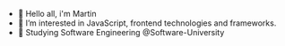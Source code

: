 - 👋 Hello all, i'm Martin
- 👀 I’m interested in JavaScript, frontend technologies and frameworks.
- 🌱 Studying Software Engineering @Software-University


<!---
MartoIT/MartoIT is a ✨ special ✨ repository because its `README.md` (this file) appears on your GitHub profile.
You can click the Preview link to take a look at your changes.
--->
